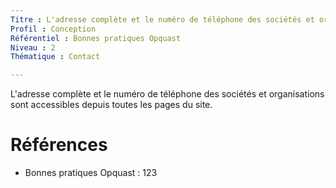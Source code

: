 ```yaml
---
Titre : L'adresse complète et le numéro de téléphone des sociétés et organisations sont accessibles depuis toutes les pages du site.
Profil : Conception
Référentiel : Bonnes pratiques Opquast
Niveau : 2
Thématique : Contact

---
```

L'adresse complète et le numéro de téléphone des sociétés et organisations sont accessibles depuis toutes les pages du site.

# Références

*   Bonnes pratiques Opquast : 123